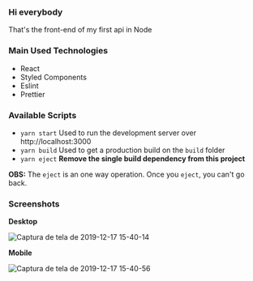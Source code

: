 <h3>Hi everybody</h3>


<span>That's the front-end of my first api in Node</span>


<h3>Main Used Technologies</h3>

<ul>
  <li>React</li>
  <li>Styled Components</li>
  <li>Eslint</li>
  <li>Prettier</li>
</ul>

<h3>Available Scripts</h3>

<ul>
  <li>
    <code>yarn start</code>
    <span>Used to run the development server over http://localhost:3000</span>
  </li>
  <li>
    <code>yarn build</code>
    <span>Used to get a production build on the <code>build</code> folder</span>
  </li>
  <li>
    <code>yarn eject</code>
    <strong>Remove the single build dependency from this project</strong>
  </li>
</ul>

<strong>OBS:</strong> <span>The <code>eject</code> is an one way operation. Once you <code>eject</code>,
 you can't go back.</span>

<h3>Screenshots</h3>

<strong>Desktop</strong>

![Captura de tela de 2019-12-17 15-40-14](https://user-images.githubusercontent.com/42449213/76448323-eec89600-63a8-11ea-8004-2bd8c9798d5e.png)

<strong>Mobile</strong>

![Captura de tela de 2019-12-17 15-40-56](https://user-images.githubusercontent.com/42449213/76448443-1881bd00-63a9-11ea-8b65-122a0aa9f509.png)
